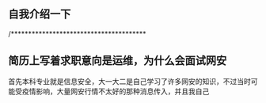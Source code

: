 ## 自我介绍一下    
  
/***************************************  
  
## 简历上写着求职意向是运维，为什么会面试网安  
  
首先本科专业就是信息安全，大一大二是自己学习了许多网安的知识，不过当时可能受疫情影响，大量网安行情不太好的那种消息传入，并且我自己
